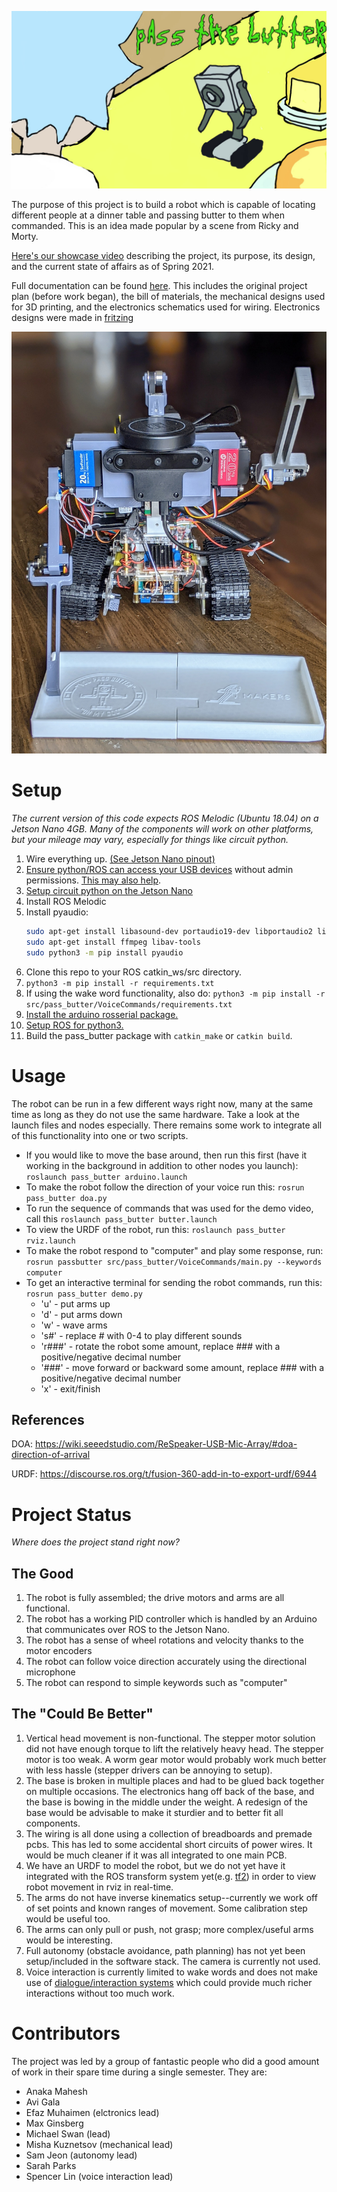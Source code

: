 ![emily london logo](docs/passthebutter.jpg)

The purpose of this project is to build a robot which is capable of locating different people at a dinner table and passing butter to them when commanded. This is an idea made popular by a scene from Ricky and Morty.

[Here's our showcase video](https://youtu.be/vPM-rD34ycs?t=3011) describing the project, its purpose, its design, and the current state of affairs as of Spring 2021.

Full documentation can be found [here](docs/). This includes the original project plan (before work began), the bill of materials, the mechanical designs used for 3D printing, and the electronics schematics used for wiring. Electronics designs were made in [fritzing](https://fritzing.org/)

![assembled robot spring 2021](docs/spring2021ptbBot.jpg)

# Setup

*The current version of this code expects ROS Melodic (Ubuntu 18.04) on a Jetson Nano 4GB. Many of the components will work on other platforms, but your mileage may vary, especially for things like circuit python.*

1. Wire everything up. [(See Jetson Nano pinout)](https://www.jetsonhacks.com/nvidia-jetson-nano-j41-header-pinout/)
1. [Ensure python/ROS can access your USB devices](https://askubuntu.com/questions/595896/how-to-allow-software-access-to-any-usb-devices) without admin permissions. [This may also help](https://askubuntu.com/questions/595896/how-to-allow-software-access-to-any-usb-devices).
1. [Setup circuit python on the Jetson Nano](https://learn.adafruit.com/circuitpython-libraries-on-linux-and-the-nvidia-jetson-nano/initial-setup)
1. Install ROS Melodic
1. Install pyaudio:
    ```bash
    sudo apt-get install libasound-dev portaudio19-dev libportaudio2 libportaudiocpp0
    sudo apt-get install ffmpeg libav-tools
    sudo python3 -m pip install pyaudio
    ```
1. Clone this repo to your ROS catkin_ws/src directory. 
1. `python3 -m pip install -r requirements.txt`
1. If using the wake word functionality, also do: `python3 -m pip install -r src/pass_butter/VoiceCommands/requirements.txt`
1. [Install the arduino rosserial package.](arduino/README.MD)
1. [Setup ROS for python3.](https://medium.com/@beta_b0t/how-to-setup-ros-with-python-3-44a69ca36674)
1. Build the pass_butter package with `catkin_make` or `catkin build`.

# Usage

The robot can be run in a few different ways right now, many at the same time as long as they do not use the same hardware. Take a look at the launch files and nodes especially. There remains some work to integrate all of this functionality into one or two scripts.

* If you would like to move the base around, then run this first (have it working in the background in addition to other nodes you launch): `roslaunch pass_butter arduino.launch` 
* To make the robot follow the direction of your voice run this: `rosrun pass_butter doa.py`
* To run the sequence of commands that was used for the demo video, call this `roslaunch pass_butter butter.launch`
* To view the URDF of the robot, run this: `roslaunch pass_butter rviz.launch`
* To make the robot respond to "computer" and play some response, run: `rosrun passbutter src/pass_butter/VoiceCommands/main.py --keywords computer`
* To get an interactive terminal for sending the robot commands, run this: `rosrun pass_butter demo.py`
  * 'u' - put arms up
  * 'd' - put arms down
  * 'w' - wave arms
  * 's#' - replace # with 0-4 to play different sounds
  * 'r###' - rotate the robot some amount, replace ### with a positive/negative decimal number
  * '###' - move forward or backward some amount, replace ### with a positive/negative decimal number
  * 'x' - exit/finish


## References

DOA: https://wiki.seeedstudio.com/ReSpeaker-USB-Mic-Array/#doa-direction-of-arrival


URDF: https://discourse.ros.org/t/fusion-360-add-in-to-export-urdf/6944
# Project Status

*Where does the project stand right now?*

## The Good 

1. The robot is fully assembled; the drive motors and arms are all functional. 
1. The robot has a working PID controller which is handled by an Arduino that communicates over ROS to the Jetson Nano.
1. The robot has a sense of wheel rotations and velocity thanks to the motor encoders
1. The robot can follow voice direction accurately using the directional microphone
1. The robot can respond to simple keywords such as "computer"

## The "Could Be Better"

1. Vertical head movement is non-functional. The stepper motor solution did not have enough torque to lift the relatively heavy head. The stepper motor is too weak. A worm gear motor would probably work much better with less hassle (stepper drivers can be annoying to setup).
1. The base is broken in multiple places and had to be glued back together on multiple occasions. The electronics hang off back of the base, and the base is bowing in the middle under the weight. A redesign of the base would be advisable to make it sturdier and to better fit all components.
1. The wiring is all done using a collection of breadboards and premade pcbs. This has led to some accidental short circuits of power wires. It would be much cleaner if it was all integrated to one main PCB.
1. We have an URDF to model the robot, but we do not yet have it integrated with the ROS transform system yet(e.g. [tf2](http://wiki.ros.org/tf2)) in order to view robot movement in rviz in real-time.
1. The arms do not have inverse kinematics setup--currently we work off of set points and known ranges of movement. Some calibration step would be useful too.
1. The arms can only pull or push, not grasp; more complex/useful arms would be interesting.
1. Full autonomy (obstacle avoidance, path planning) has not yet been setup/included in the software stack. The camera is currently not used.
1. Voice interaction is currently limited to wake words and does not make use of [dialogue/interaction systems](https://github.com/interaction-lab/HARMONI) which could provide much richer interactions without too much work.

# Contributors

 The project was led by a group of fantastic people who did a good amount of work in their spare time during a single semester. They are:

 * Anaka Mahesh
 * Avi Gala
 * Efaz Muhaimen (elctronics lead)
 * Max Ginsberg
 * Michael Swan (lead)
 * Misha Kuznetsov (mechanical lead)
 * Sam Jeon (autonomy lead)
 * Sarah Parks
 * Spencer Lin (voice interaction lead)